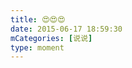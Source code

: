 ```yaml
---
title: 😍😍😍
date: 2015-06-17 18:59:30
mCategories: [说说]
type: moment
---
```


<div id="pics-20150617185930"></div>

<script src="/lib/moment/pics.js"></script>
<script>
var data = [
    {"link": "2015-06-17_000009.webp", "type": "shuoshuo"}
];
picsRender(data, "pics-20150617185930");
</script>
